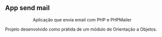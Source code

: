 ## App send mail

<center>Aplicação que envia email com PHP e PHPMailer</center>

Projeto desenvolvido como prátida de um módulo de Orientação a Objetos.